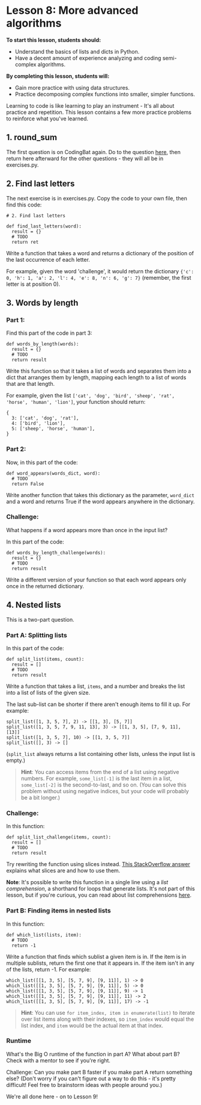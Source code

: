 # Lesson 8: More advanced algorithms

**To start this lesson, students should:**

* Understand the basics of lists and dicts in Python.
* Have a decent amount of experience analyzing and coding semi-complex algorithms.

**By completing this lesson, students will:**

* Gain more practice with using data structures.
* Practice decomposing complex functions into smaller, simpler functions.

Learning to code is like learning to play an instrument - It's all about practice and repetition. This lesson contains a few more practice problems to reinforce what you've learned.

## 1. round_sum

The first question is on CodingBat again. Do to the question [here](http://codingbat.com/prob/p179960), then
return here afterward for the other questions - they will all be in exercises.py.

## 2. Find last letters

The next exercise is in exercises.py. Copy the code to your own file, then find this code:

	# 2. Find last letters
	
	def find_last_letters(word):
	  result = {}
	  # TODO
	  return ret


Write a function that takes a word and returns a dictionary of the position of the last occurrence of each letter. 

For example, given the word 'challenge', it would return the dictionary `{'c': 0, 'h': 1, 'a': 2, 'l': 4, 'e': 8, 'n': 6, 'g': 7}` (remember, the first letter is at position 0).

## 3. Words by length

### Part 1:

Find this part of the code in part 3:

	def words_by_length(words):
	  result = {}
	  # TODO
	  return result

Write this function so that it takes a list of words and separates them into a dict that arranges them by length, mapping each length to a list of words that are that length.

For example, given the list `['cat', 'dog', 'bird', 'sheep', 'rat', 'horse', 'human', 'lion']`, your function should return:

	{
	  3: ['cat', 'dog', 'rat'],
	  4: ['bird', 'lion'],
	  5: ['sheep', 'horse', 'human'],
	}
	
### Part 2:

Now, in this part of the code:

	def word_appears(words_dict, word):
	  # TODO
	  return False

Write another function that takes this dictionary as the parameter, `word_dict` and a word and returns True if the word appears anywhere in the dictionary.

### Challenge:

What happens if a word appears more than once in the input list? 

In this part of the code:

	def words_by_length_challenge(words):
	  result = {}
	  # TODO
	  return result

Write a different version of your function so that each word appears only once in the returned dictionary.

## 4. Nested lists

This is a two-part question.

### Part A: Splitting lists

In this part of the code:

	def split_list(items, count):
	  result = []
	  # TODO
	  return result

Write a function that takes a list, `items`, and a number and breaks the list into a list of lists of the given size. 

The last sub-list can be shorter if there aren't enough items to fill it up. For example:

	split_list([1, 3, 5, 7], 2) -> [[1, 3], [5, 7]]
	split_list([1, 3, 5, 7, 9, 11, 13], 3) -> [[1, 3, 5], [7, 9, 11], [13]]
	split_list([1, 3, 5, 7], 10) -> [[1, 3, 5, 7]]
	split_list([], 3) -> []

(`split_list` always returns a list containing other lists, unless the input list is empty.)

> **Hint**: You can access items from the end of a list using negative numbers. For example, `some_list[-1]` is the last item in a list, `some_list[-2]` is the second-to-last, and so on. (You can solve this problem without using negative indices, but your code will probably be a bit longer.)

### Challenge: 

In this function:

	def split_list_challenge(items, count):
	  result = []
	  # TODO
	  return result

Try rewriting the function using slices instead. [This StackOverflow answer](https://stackoverflow.com/a/509295) explains what slices are and how to use them.

**Note**: It's possible to write this function in a single line using a *list comprehension*, a shorthand for loops that generate lists. It's not part of this lesson, but if you're curious, you can read about list comprehensions [here](http://www.pythonforbeginners.com/basics/list-comprehensions-in-python).

### Part B: Finding items in nested lists

In this function:

	def which_list(lists, item):
	  # TODO
	  return -1

Write a function that finds which sublist a given item is in. If the item is in multiple sublists, return the first one that it appears in. If the item isn't in any of the lists, return -1. For example:

	which_list([[1, 3, 5], [5, 7, 9], [9, 11]], 1) -> 0
	which_list([[1, 3, 5], [5, 7, 9], [9, 11]], 5) -> 0
	which_list([[1, 3, 5], [5, 7, 9], [9, 11]], 9) -> 1
	which_list([[1, 3, 5], [5, 7, 9], [9, 11]], 11) -> 2
	which_list([[1, 3, 5], [5, 7, 9], [9, 11]], 17) -> -1

> **Hint**: You can use `for item_index, item in enumerate(list)` to iterate over list items along with their indexes, so `item_index` would equal the list index, and `item` would be the actual item at that index.

### Runtime

What's the Big O runtime of the function in part A? What about part B? Check with a mentor to see if you're right.

Challenge: Can you make part B faster if you make part A return something else? (Don't worry if you can't figure out a way to do this - it's pretty difficult! Feel free to brainstorm ideas with people around you.)

We're all done here - on to Lesson 9!
